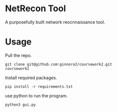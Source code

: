 # NetRecon Tool 

A purposefully built network reocnnaissance tool.

# Usage 

Pull the repo.
```
git clone git@github.com:ginnoro2/coursework2.git
coursework2
```

Install required packages.
```
pip install -r requirements.txt
```

use python to run the program.
```
python3 gui.py
```
